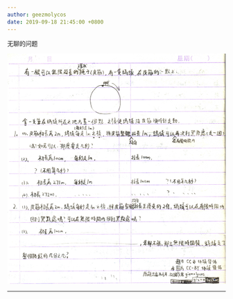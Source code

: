 ```yaml
---
author: geezmolycos
date: 2019-09-18 21:45:00 +0800
---
```


无聊的问题

![](/assets/images/qq-zone/2019-09-18-question.png)

---
